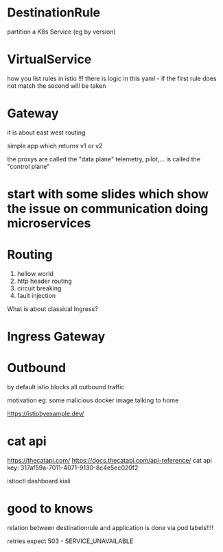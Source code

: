 # DestinationRule
partition a K8s Service (eg by version)

# VirtualService
how you list rules in istio
!!! there is logic in this yaml - if the first rule does not match the second will be taken

# Gateway

it is about east west routing

simple app which returns v1 or v2

the proxys are called the "data plane"
telemetry, pilot,... is called the "control plane"


# start with some slides which show the issue on communication doing microservices

# Routing
1. hellow world 
2. http header routing
3. circuit breaking
4. fault injection

What is about classical Ingress?

# Ingress Gateway

# Outbound 
by default istio blocks all outbound traffic

motivation eg: some malicious docker image talking to home

https://istiobyexample.dev/

# cat api
https://thecatapi.com/
https://docs.thecatapi.com/api-reference/
cat api key: 317af59a-7011-4071-9130-8c4e5ec020f2


istioctl dashboard kiali


# good to knows
relation between destinationrule and application is done via pod labels!!!!

retries expect 503 - SERVICE_UNAVAILABLE
